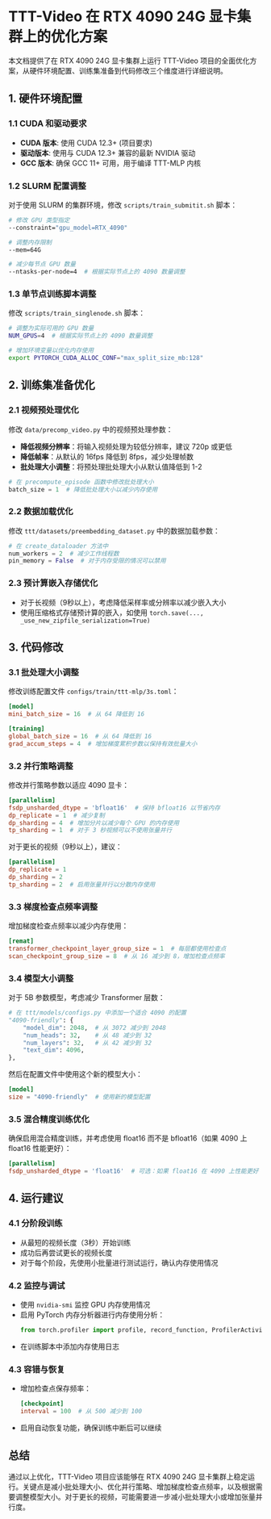 # TTT-Video 在 RTX 4090 24G 显卡集群上的优化方案

本文档提供了在 RTX 4090 24G 显卡集群上运行 TTT-Video 项目的全面优化方案，从硬件环境配置、训练集准备到代码修改三个维度进行详细说明。

## 1. 硬件环境配置

### 1.1 CUDA 和驱动要求

- **CUDA 版本**: 使用 CUDA 12.3+ (项目要求)
- **驱动版本**: 使用与 CUDA 12.3+ 兼容的最新 NVIDIA 驱动
- **GCC 版本**: 确保 GCC 11+ 可用，用于编译 TTT-MLP 内核

### 1.2 SLURM 配置调整

对于使用 SLURM 的集群环境，修改 `scripts/train_submitit.sh` 脚本：

```bash
# 修改 GPU 类型指定
--constraint="gpu_model=RTX_4090" 

# 调整内存限制
--mem=64G 

# 减少每节点 GPU 数量
--ntasks-per-node=4  # 根据实际节点上的 4090 数量调整
```

### 1.3 单节点训练脚本调整

修改 `scripts/train_singlenode.sh` 脚本：

```bash
# 调整为实际可用的 GPU 数量
NUM_GPUS=4  # 根据实际节点上的 4090 数量调整

# 增加环境变量以优化内存使用
export PYTORCH_CUDA_ALLOC_CONF="max_split_size_mb:128"
```

## 2. 训练集准备优化

### 2.1 视频预处理优化

修改 `data/precomp_video.py` 中的视频预处理参数：

- **降低视频分辨率**：将输入视频处理为较低分辨率，建议 720p 或更低
- **降低帧率**：从默认的 16fps 降低到 8fps，减少处理帧数
- **批处理大小调整**：将预处理批处理大小从默认值降低到 1-2

```python
# 在 precompute_episode 函数中修改批处理大小
batch_size = 1  # 降低批处理大小以减少内存使用
```

### 2.2 数据加载优化

修改 `ttt/datasets/preembedding_dataset.py` 中的数据加载参数：

```python
# 在 create_dataloader 方法中
num_workers = 2  # 减少工作线程数
pin_memory = False  # 对于内存受限的情况可以禁用
```

### 2.3 预计算嵌入存储优化

- 对于长视频（9秒以上），考虑降低采样率或分辨率以减少嵌入大小
- 使用压缩格式存储预计算的嵌入，如使用 `torch.save(..., _use_new_zipfile_serialization=True)`

## 3. 代码修改

### 3.1 批处理大小调整

修改训练配置文件 `configs/train/ttt-mlp/3s.toml`：

```toml
[model]
mini_batch_size = 16  # 从 64 降低到 16

[training]
global_batch_size = 16  # 从 64 降低到 16
grad_accum_steps = 4  # 增加梯度累积步数以保持有效批量大小
```

### 3.2 并行策略调整

修改并行策略参数以适应 4090 显卡：

```toml
[parallelism]
fsdp_unsharded_dtype = 'bfloat16'  # 保持 bfloat16 以节省内存
dp_replicate = 1  # 减少复制
dp_sharding = 4  # 增加分片以减少每个 GPU 的内存使用
tp_sharding = 1  # 对于 3 秒视频可以不使用张量并行
```

对于更长的视频（9秒以上），建议：

```toml
[parallelism]
dp_replicate = 1
dp_sharding = 2
tp_sharding = 2  # 启用张量并行以分散内存使用
```

### 3.3 梯度检查点频率调整

增加梯度检查点频率以减少内存使用：

```toml
[remat]
transformer_checkpoint_layer_group_size = 1  # 每层都使用检查点
scan_checkpoint_group_size = 8  # 从 16 减少到 8，增加检查点频率
```

### 3.4 模型大小调整

对于 5B 参数模型，考虑减少 Transformer 层数：

```python
# 在 ttt/models/configs.py 中添加一个适合 4090 的配置
"4090-friendly": {
    "model_dim": 2048,  # 从 3072 减少到 2048
    "num_heads": 32,    # 从 48 减少到 32
    "num_layers": 32,   # 从 42 减少到 32
    "text_dim": 4096,
},
```

然后在配置文件中使用这个新的模型大小：

```toml
[model]
size = "4090-friendly"  # 使用新的模型配置
```

### 3.5 混合精度训练优化

确保启用混合精度训练，并考虑使用 float16 而不是 bfloat16（如果 4090 上 float16 性能更好）：

```toml
[parallelism]
fsdp_unsharded_dtype = 'float16'  # 可选：如果 float16 在 4090 上性能更好
```

## 4. 运行建议

### 4.1 分阶段训练

- 从最短的视频长度（3秒）开始训练
- 成功后再尝试更长的视频长度
- 对于每个阶段，先使用小批量进行测试运行，确认内存使用情况

### 4.2 监控与调试

- 使用 `nvidia-smi` 监控 GPU 内存使用情况
- 启用 PyTorch 内存分析器进行内存使用分析：
  ```python
  from torch.profiler import profile, record_function, ProfilerActivity
  ```
- 在训练脚本中添加内存使用日志

### 4.3 容错与恢复

- 增加检查点保存频率：
  ```toml
  [checkpoint]
  interval = 100  # 从 500 减少到 100
  ```
- 启用自动恢复功能，确保训练中断后可以继续

## 总结

通过以上优化，TTT-Video 项目应该能够在 RTX 4090 24G 显卡集群上稳定运行。关键点是减小批处理大小、优化并行策略、增加梯度检查点频率，以及根据需要调整模型大小。对于更长的视频，可能需要进一步减小批处理大小或增加张量并行度。